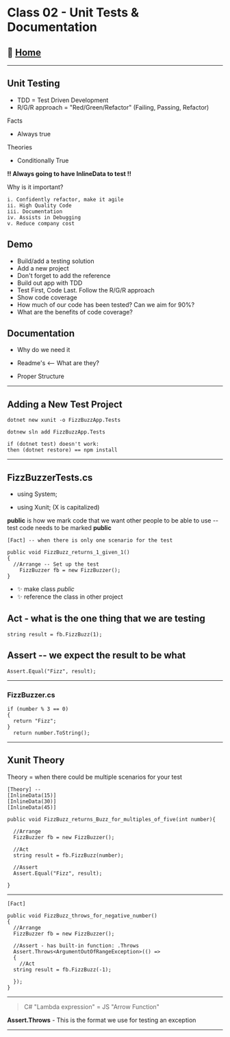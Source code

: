 # Class 02 - Unit Tests & Documentation

## 🏡 [**Home**](0-classhome.md)

_____

## Unit Testing

* TDD = Test Driven Development
* R/G/R approach = "Red/Green/Refactor" (Failing, Passing, Refactor)

Facts

* Always true

Theories

* Conditionally True

**!! Always going to have InlineData to test !!**

Why is it important?

    i. Confidently refactor, make it agile
    ii. High Quality Code
    iii. Documentation
    iv. Assists in Debugging
    v. Reduce company cost

## Demo

* Build/add a testing solution
* Add a new project
* Don't forget to add the reference
* Build out app with TDD
* Test First, Code Last. Follow the R/G/R approach
* Show code coverage
* How much of our code has been tested? Can we aim for 90%?
* What are the benefits of code coverage?

## Documentation

* Why do we need it

* Readme's <-- What are they?

* Proper Structure

_____

## Adding a New Test Project

    dotnet new xunit -o FizzBuzzApp.Tests

    dotnew sln add FizzBuzzApp.Tests

    if (dotnet test) doesn't work:
    then (dotnet restore) == npm install

_____

## FizzBuzzerTests.cs

* using System;

* using Xunit; (X is capitalized)

**public** is how we mark code that we want other people to be able to use -- test code needs to be marked **public**

    [Fact] -- when there is only one scenario for the test

    public void FizzBuzz_returns_1_given_1()
    { 
      //Arrange -- Set up the test
        FizzBuzzer fb = new FizzBuzzer();
    }

* ✨ make class *public*
* ✨ reference the class in other project

## Act - what is the **one** thing that we are testing

    string result = fb.FizzBuzz(1);

## Assert -- we expect the result to be what

    Assert.Equal("Fizz", result);

_____

### FizzBuzzer.cs

    if (number % 3 == 0)
    {
      return "Fizz";
    }
      return number.ToString();

_____

## Xunit Theory

Theory = when there could be multiple scenarios for your test

    [Theory] -- 
    [InlineData(15)]
    [InlineData(30)]
    [InlineData(45)]

    public void FizzBuzz_returns_Buzz_for_multiples_of_five(int number){
      
      //Arrange
      FizzBuzzer fb = new FizzBuzzer();

      //Act
      string result = fb.FizzBuzz(number);

      //Assert
      Assert.Equal("Fizz", result);

    }

_____

    [Fact]

    public void FizzBuzz_throws_for_negative_number()
    {
      //Arrange
      FizzBuzzer fb = new FizzBuzzer();

      //Assert - has built-in function: .Throws
      Assert.Throws<ArgumentOutOfRangeException>(() => 
      {
        //Act
      string result = fb.FizzBuzz(-1);

      });
    }

_____

> C# "Lambda expression" = JS "Arrow Function"

**Assert.Throws** - This is the format we use for testing an exception

_____
